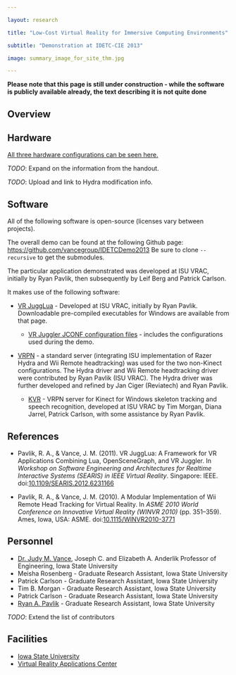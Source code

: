 ```yaml
---

layout: research

title: "Low-Cost Virtual Reality for Immersive Computing Environments"

subtitle: "Demonstration at IDETC-CIE 2013"

image: summary_image_for_site_thm.jpg

---
```


**Please note that this page is still under construction - while the software is publicly available already, the text describing it is not quite done**

## Overview

## Hardware
[All three hardware configurations can be seen here.](summary_image_for_site.png)

*TODO*: Expand on the information from the handout.

*TODO*: Upload and link to Hydra modification info.

## Software
All of the following software is open-source (licenses vary between projects).

The overall demo can be found at the following Github
page: <https://github.com/vancegroup/IDETCDemo2013> Be sure to clone
`--recursive` to get the submodules.

The particular application demonstrated was developed at ISU VRAC,
initially by Ryan Pavlik, then subsequently by Leif Berg and Patrick
Carlson.

It makes use of the following software:

- [VR JuggLua](https://github.com/vancegroup/vr-jugglua#readme) -
  Developed at ISU VRAC, initially by Ryan Pavlik. Downloadable
  pre-compiled executables for Windows are available from that page.

  - [VR Juggler JCONF configuration
    files](https://github.com/vancegroup/modular-stock-jconf) -
    includes the configurations used during the demo.
    
- [VRPN](http://vrpn.org) - a standard server (integrating ISU
  implementation of Razer Hydra and Wii Remote headtracking) was used
  for the two non-Kinect configurations. The Hydra driver and Wii
  Remote headtracking driver were contributed by Ryan Pavlik (ISU
  VRAC). The Hydra driver was further developed and refined by Jan
  Ciger (Reviatech) and Ryan Pavlik.

  - [KVR](https://github.com/vancegroup/KVR) - VRPN
    server for Kinect for Windows skeleton tracking and speech
    recognition, developed at ISU VRAC by Tim Morgan, Diana Jarrel,
    Patrick Carlson, with some assistance by Ryan Pavlik.

## References

- Pavlik, R. A., & Vance, J. M. (2011). VR JuggLua: A Framework for VR
  Applications Combining Lua, OpenSceneGraph, and VR Juggler. In
  *Workshop on Software Engineering and Architectures for Realtime
  Interactive Systems (SEARIS) in IEEE Virtual Reality*. Singapore:
  IEEE.
  doi:[10.1109/SEARIS.2012.6231166](http://dx.doi.org/10.1109/SEARIS.2012.6231166)
  

- Pavlik, R. A., & Vance, J. M. (2010). A Modular Implementation of Wii
  Remote Head Tracking for Virtual Reality. In *ASME 2010 World
  Conference on Innovative Virtual Reality (WINVR 2010)* (pp. 351–359). Ames, Iowa, USA: ASME. doi:[10.1115/WINVR2010-3771](http://dx.doi.org/10.1115/WINVR2010-3771)

## Personnel
- [Dr. Judy M. Vance](http://www.me.iastate.edu/directory/faculty/judy-vance/), Joseph C. and Elizabeth A. Anderlik Professor of Engineering, Iowa State University
- Meisha Rosenberg - Graduate Research Assistant, Iowa State University
- Patrick Carlson - Graduate Research Assistant, Iowa State University
- Tim B. Morgan - Graduate Research Assistant, Iowa State University
- Patrick Carlson - Graduate Research Assistant, Iowa State University
- [Ryan A. Pavlik](http://academic.cleardefinition.com/) - Graduate Research Assistant, Iowa State University

*TODO*: Extend the list of contributors

## Facilities
- [Iowa State University](http://www.iastate.edu)
- [Virtual Reality Applications Center](http://www.vrac.iastate.edu/)
